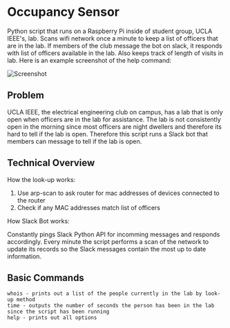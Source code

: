 # Occupancy Sensor
Python script that runs on a Raspberry Pi inside of student group, UCLA IEEE's, lab. Scans wifi network once a minute to keep a list of officers that are in the lab. If members of the club message the bot on slack, it responds with list of officers available in the lab. Also keeps track of length of visits in lab. Here is an example screenshot of the help command:

![Screenshot](http://rpeterman.me/app/static/petermanbot.png)

## Problem
UCLA IEEE, the electrical engineering club on campus, has a lab that is only open when officers are in the lab for assistance. The lab is not consistently open in the morning since most officers are night dwellers and therefore its hard to tell if the lab is open. Therefore this script runs a Slack bot that members can message to tell if the lab is open.

## Technical Overview
How the look-up works:

1. Use arp-scan to ask router for mac addresses of devices connected to the router
2. Check if any MAC addresses match list of officers

How Slack Bot works:

Constantly pings Slack Python API for incomming messages and responds accordingly. Every minute the script performs a scan of the network
to update its records so the Slack messages contain the most up to date information.

## Basic Commands
```
whois - prints out a list of the people currently in the lab by look-up method
time - outputs the number of seconds the person has been in the lab since the script has been running
help - prints out all options
```
